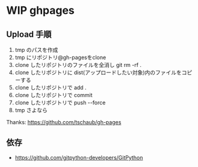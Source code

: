 # WIP ghpages

## Upload 手順

1. tmp のパスを作成
1. tmp にリポジトリ@gh-pagesをclone
1. clone したリポジトリのファイルを全消し git rm -rf .
1. clone したリポジトリに dist(アップロードしたい対象)内のファイルをコピーする
1. clone したリポジトリで add .
1. clone したリポジトリで commit
1. clone したリポジトリで push --force
1. tmp さよなら

Thanks: https://github.com/tschaub/gh-pages

## 依存

- https://github.com/gitpython-developers/GitPython
